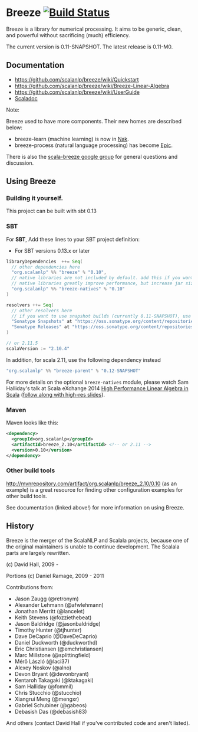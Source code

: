 # Breeze [![Build Status](https://travis-ci.org/scalanlp/breeze.png?branch=master)](https://travis-ci.org/scalanlp/breeze)

Breeze is a library for numerical processing. It aims to be generic, clean, and powerful without sacrificing (much) efficiency.

The current version is 0.11-SNAPSHOT. The latest release is 0.11-M0.
## Documentation

* https://github.com/scalanlp/breeze/wiki/Quickstart
* https://github.com/scalanlp/breeze/wiki/Breeze-Linear-Algebra
* https://github.com/scalanlp/breeze/wiki/UserGuide
* [Scaladoc](http://www.scalanlp.org/api/breeze/)

Note:

Breeze used to have more components. Their new homes are described below:

* breeze-learn (machine learning) is now in [Nak](https://github.com/scalanlp/nak).
* breeze-process (natural language processing) has become [Epic](https://github.com/dlwh/epic).

There is also the [scala-breeze google group](https://groups.google.com/forum/#!forum/scala-breeze) for general questions and discussion.

## Using Breeze

### Building it yourself.

This project can be built with sbt 0.13

### SBT

For **SBT**, Add these lines to your SBT project definition:

* For SBT versions 0.13.x or later

```scala
libraryDependencies  ++= Seq(
  // other dependencies here
  "org.scalanlp" %% "breeze" % "0.10",
  // native libraries are not included by default. add this if you want them (as of 0.7)
  // native libraries greatly improve performance, but increase jar sizes.
  "org.scalanlp" %% "breeze-natives" % "0.10"
)

resolvers ++= Seq(
  // other resolvers here
  // if you want to use snapshot builds (currently 0.11-SNAPSHOT), use this.
  "Sonatype Snapshots" at "https://oss.sonatype.org/content/repositories/snapshots/",
  "Sonatype Releases" at "https://oss.sonatype.org/content/repositories/releases/"
)

// or 2.11.5
scalaVersion := "2.10.4"
```

In addition, for scala 2.11, use the following dependency instead

```scala
"org.scalanlp" %% "breeze-parent" % "0.12-SNAPSHOT"
```

For more details on the optional `breeze-natives` module, please watch Sam Halliday's talk at Scala eXchange 2014 [High Performance Linear Algebra in Scala](https://skillsmatter.com/skillscasts/5849-high-performance-linear-algebra-in-scala) ([follow along with high-res slides](http://fommil.github.io/scalax14/#/)).


### Maven

Maven looks like this:

```xml
<dependency>
  <groupId>org.scalanlp</groupId>
  <artifactId>breeze_2.10</artifactId> <!-- or 2.11 -->
  <version>0.10</version>
</dependency>
```

### Other build tools

http://mvnrepository.com/artifact/org.scalanlp/breeze_2.10/0.10 (as an example) is a great resource for finding other configuration examples for other build tools.

See documentation (linked above!) for more information on using Breeze.

## History

Breeze is the merger of the ScalaNLP and Scalala projects, because one of the original maintainers is unable to continue development. The Scalala parts are largely rewritten.

(c) David Hall, 2009 -

Portions (c) Daniel Ramage, 2009 - 2011

Contributions from:

* Jason Zaugg (@retronym)
* Alexander Lehmann (@afwlehmann)
* Jonathan Merritt (@lancelet)
* Keith Stevens (@fozziethebeat)
* Jason Baldridge (@jasonbaldridge)
* Timothy Hunter (@tjhunter)
* Dave DeCaprio (@DaveDeCaprio)
* Daniel Duckworth (@duckworthd)
* Eric Christiansen (@emchristiansen)
* Marc Millstone (@splittingfield)
* Mérő László (@laci37)
* Alexey Noskov (@alno)
* Devon Bryant (@devonbryant)
* Kentaroh Takagaki (@ktakagaki)
* Sam Halliday (@fommil)
* Chris Stucchio (@stucchio)
* Xiangrui Meng (@mengxr)
* Gabriel Schubiner (@gabeos)
* Debasish Das (@debasish83)


And others (contact David Hall if you've contributed code and aren't listed).
